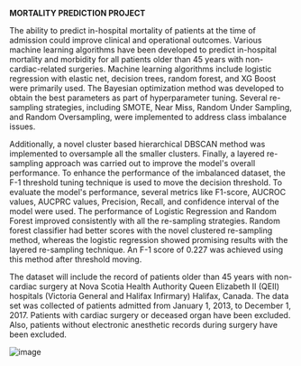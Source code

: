 **MORTALITY PREDICTION PROJECT**

The ability to predict in-hospital mortality of patients at the time of admission could improve clinical and operational outcomes. Various machine learning algorithms have been developed to predict in-hospital mortality and morbidity for all patients older than 45 years with non-cardiac-related surgeries. Machine learning algorithms include logistic regression with elastic net, decision trees, random forest, and XG Boost were primarily used. The Bayesian optimization method was developed to obtain the best parameters as part of hyperparameter tuning. Several re-sampling strategies, including SMOTE, Near Miss, Random Under Sampling, and Random Oversampling, were implemented to address class imbalance issues.

Additionally, a novel cluster based hierarchical DBSCAN method was implemented to oversample all the smaller clusters. Finally, a layered re-sampling approach was carried out to improve the model's overall performance. To enhance the performance of the imbalanced dataset, the F-1 threshold tuning technique is used to move the decision threshold. To evaluate the model's performance, several metrics like F1-score, AUCROC values, AUCPRC values, Precision, Recall, and confidence interval of the model were used. The performance of Logistic Regression and Random Forest improved consistently with all the re-sampling strategies. Random forest classifier had better scores with the novel clustered re-sampling method, whereas the logistic regression showed promising results with the layered re-sampling technique. An F-1 score of 0.227 was achieved using this method after threshold moving.

The dataset will include the record of patients older than 45 years with non-cardiac surgery at Nova Scotia Health Authority Queen Elizabeth II (QEII) hospitals (Victoria General and Halifax Infirmary) Halifax, Canada. The data set was collected of patients admitted from January 1, 2013, to December 1, 2017. Patients with cardiac surgery or deceased organ have been excluded. Also, patients without electronic anesthetic records during surgery have been excluded.

![image](https://user-images.githubusercontent.com/58626731/148839506-9081125c-0b05-4d11-8451-ada27c1a5ebc.png)


